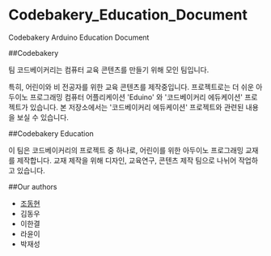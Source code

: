# Codebakery_Education_Document
Codebakery Arduino Education Document

##Codebakery

팀 코드베이커리는 컴퓨터 교육 콘텐츠를 만들기 위해 모인 팀입니다.

특히, 어린이와 비 전공자를 위한 교육 콘텐츠를 제작중입니다.
프로젝트로는 더 쉬운 아두이노 프로그래밍 컴퓨터 어플리케이션 'Eduino' 와 '코드베이커리 에듀케이션' 프로젝트가 있습니다.
본 저장소에서는 '코드베이커리 에듀케이션' 프로젝트와 관련된 내용을 보실 수 있습니다.

##Codebakery Education

이 팀은 코드베이커리의 프로젝트 중 하나로, 어린이를 위한 아두이노 프로그래밍 교재를 제작합니다.
교재 제작을 위해 디자인, 교육연구, 콘텐츠 제작 팀으로 나뉘어 작업하고 있습니다.

##Our authors
* [조동현](http://l0gic.me)
* 김동우
* 이한결
* 라윤이
* 박재성
